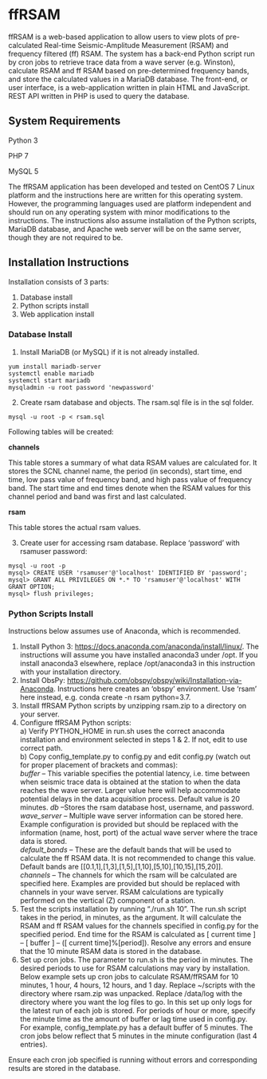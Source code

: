 # ffRSAM

ffRSAM is a web-based application to allow users to view plots of pre-calculated Real-time Seismic-Amplitude Measurement (RSAM) and frequency filtered (ff) RSAM.  The system has a back-end Python script run by cron jobs to retrieve trace data from a wave server (e.g. Winston), calculate RSAM and ff RSAM based on pre-determined frequency bands, and store the calculated values in a MariaDB database.  The front-end, or user interface, is a web-application written in plain HTML and JavaScript. REST API written in PHP is used to query the database.

## System Requirements
Python 3

PHP 7

MySQL 5

The ffRSAM application has been developed and tested on CentOS 7 Linux platform and the instructions here are written for this operating system.  However, the programming languages used are platform independent and should run on any operating system with minor modifications to the instructions.  The instructions also assume installation of the Python scripts, MariaDB database, and Apache web server will be on the same server, though they are not required to be.  

## Installation Instructions

Installation consists of 3 parts:
1.  Database install
2.  Python scripts install
3.  Web application install

### Database Install
1. Install MariaDB (or MySQL) if it is not already installed.
```
yum install mariadb-server
systemctl enable mariadb
systemctl start mariadb
mysqladmin -u root password 'newpassword' 
```

2. Create rsam database and objects. The rsam.sql file is in the sql folder.

```
mysql -u root -p < rsam.sql
```
Following tables will be created:

**channels**

This table stores a summary of what data RSAM values are calculated for.  It stores the SCNL channel name, the period (in seconds), start time, end time, low pass value of frequency band, and high pass value of frequency band. The start time and end times denote when the RSAM values for this channel period and band was first and last calculated.

**rsam**

This table stores the actual rsam values.

3. Create user for accessing rsam database. Replace ‘password’ with rsamuser password:

```
mysql -u root -p
mysql> CREATE USER 'rsamuser'@'localhost' IDENTIFIED BY 'password'; 
mysql> GRANT ALL PRIVILEGES ON *.* TO 'rsamuser'@'localhost' WITH GRANT OPTION;
mysql> flush privileges;
```

### Python Scripts Install

Instructions below assumes use of Anaconda, which is recommended.  
1)	Install Python 3: https://docs.anaconda.com/anaconda/install/linux/. The instructions will assume you have installed anaconda3 under /opt.  If you install anaconda3 elsewhere, replace /opt/anaconda3 in this instruction with your installation directory.  
2)	Install ObsPy: https://github.com/obspy/obspy/wiki/Installation-via-Anaconda. Instructions here creates an ‘obspy’ environment.  Use ‘rsam’ here instead, e.g. conda create -n rsam python=3.7.  
3)	Install ffRSAM Python scripts by unzipping rsam.zip to a directory on your server.  
4)	Configure ffRSAM Python scripts:  
a)	Verify PYTHON_HOME in run.sh uses the correct anaconda installation and environment selected in steps 1 & 2.  If not, edit to use correct path.  
b)	Copy config_template.py to config.py and edit config.py (watch out for proper placement of brackets and commas):  
*buffer* – This variable specifies the potential latency, i.e. time between when seismic trace data is obtained at the station to when the data reaches the wave server.  Larger value here will help accommodate potential delays in the data acquisition process.  Default value is 20 minutes. 
*db* –Stores the rsam database host, username, and password.  
*wave_server* – Multiple wave server information can be stored here.  Example configuration is provided but should be replaced with the information (name, host, port) of the actual wave server where the trace data is stored.  
*default_bands* – These are the default bands that will be used to calculate the ff RSAM data. It is not recommended to change this value.  Default bands are [[0.1,1],[1,3],[1,5],[1,10],[5,10],[10,15],[15,20]].  
*channels* – The channels for which the rsam will be calculated are specified here.  Examples are provided but should be replaced with channels in your wave server.  RSAM calculations are typically performed on the vertical (Z) component of a station.  
5)	Test the scripts installation by running “./run.sh 10”.  The run.sh script takes in the period, in minutes, as the argument.  It will calculate the RSAM and ff RSAM values for the channels specified in config.py for the specified period.  End time for the RSAM is calculated as [ current time ] – [ buffer ] – ([ current time]%[period]).  Resolve any errors and ensure that the 10 minute RSAM data is stored in the database.  
6)	Set up cron jobs. The parameter to run.sh is the period in minutes. The desired periods to use for RSAM calculations may vary by installation.  Below example sets up cron jobs to calculate RSAM/ffRSAM for 10 minutes, 1 hour, 4 hours, 12 hours, and 1 day.  Replace ~/scripts with the directory where rsam.zip was unpacked.  Replace /data/log with the directory where you want the log files to go.  In this set up only logs for the latest run of each job is stored. For periods of hour or more, specify the minute time as the amount of buffer or lag time used in config.py.  For example, config_template.py has a default buffer of 5 minutes.  The cron jobs below reflect that 5 minutes in the minute configuration (last 4 entries).


Ensure each cron job specified is running without errors and corresponding results are stored in the database.

